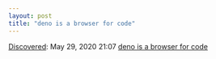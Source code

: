 ```yaml
---
layout: post
title: "deno is a browser for code"
---
```

[Discovered](http://rolandtanglao.com/2020/07/29/p1-blogthis-checkvist-list-links-to-blog/): May 29, 2020 21:07 [deno is a browser for code](https://simonwillison.net/2020/May/29/deno-browser-code/)
